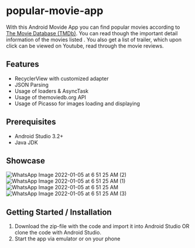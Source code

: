# popular-movie-app

With this Android Movide App you can find popular movies according to [The
Movie Database (TMDb)](/https://www.themoviedb.org/). You can read though the important detail
information of the movies listed . You also get a list of trailer, which upon click can be
viewed on Youtube, read through the movie reviews.

## Features

- RecyclerView with customized adapter
- JSON Parsing
- Usage of loaders & AsyncTask
- Usage of themoviedb.org API
- Usage of Picasso for images loading and displaying

## Prerequisites
- Android Studio 3.2+
- Java JDK

## Showcase
![WhatsApp Image 2022-01-05 at 6 51 25 AM (2)](https://user-images.githubusercontent.com/32723458/148158057-0c428b06-31bf-4c7c-b907-186bf6b86ae7.jpeg)
![WhatsApp Image 2022-01-05 at 6 51 25 AM (1)](https://user-images.githubusercontent.com/32723458/148158059-0eae99f6-89e1-431d-803f-2277a06943bd.jpeg)
![WhatsApp Image 2022-01-05 at 6 51 25 AM](https://user-images.githubusercontent.com/32723458/148158062-b84d8afc-0c6d-40e5-9368-2686e132e816.jpeg)
![WhatsApp Image 2022-01-05 at 6 51 25 AM (3)](https://user-images.githubusercontent.com/32723458/148158063-e382267e-a8f0-4c46-9f33-538e37bdb9d8.jpeg)



## Getting Started / Installation
1. Download the zip-file with the code and import it into Android Studio OR clone the code with Android Studio.
2. Start the app via emulator or on your phone
